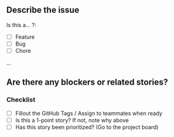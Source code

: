 <!-- This is a recommended template you may edit as you wish! -->

## Describe the issue

Is this a... ?:
- [ ] Feature
- [ ] Bug
- [ ] Chore

...

## Are there any blockers or related stories?
<!-- Link other issues -->

### Checklist

- [ ] Fillout the GitHub Tags / Assign to teammates when ready
- [ ] Is this a 1-point story? If not, note why above
- [ ] Has this story been prioritized? (Go to the project board)
